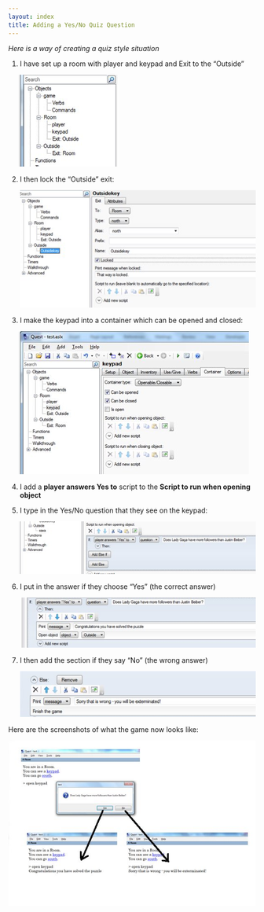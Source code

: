 ```yaml
---
layout: index
title: Adding a Yes/No Quiz Question
---
```


*Here is a way of creating a quiz style situation*

1. I have set up a room with player and keypad and Exit to the “Outside”

     ![](Hsaddingquestion1.jpg)

2. I then lock the “Outside” exit:

     ![](Hsaddingquestion2.jpg)

3. I make the keypad into a container which can be opened and closed:

     ![](Hsaddingquestion3.jpg)

4. I add a **player answers Yes to** script to the **Script to run when opening object**

5. I type in the Yes/No question that they see on the keypad:

     ![](Hsaddingquestion4.jpg)

6. I put in the answer if they choose “Yes” (the correct answer)

     ![](Hsaddingquestion5.jpg)

7. I then add the section if they say “No” (the wrong answer)

     ![](Hsaddingquestion6.jpg)

Here are the screenshots of what the game now looks like:

![](Hsaddingquestion7.jpg)
